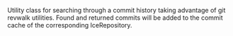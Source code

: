 Utility class for searching through a commit history taking advantage of git revwalk utilities. Found and returned commits will be added to the commit cache of the corresponding IceRepository.
